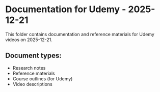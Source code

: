 # Documentation for Udemy - 2025-12-21

This folder contains documentation and reference materials for Udemy videos on 2025-12-21.

## Document types:
- Research notes
- Reference materials
- Course outlines (for Udemy)
- Video descriptions
